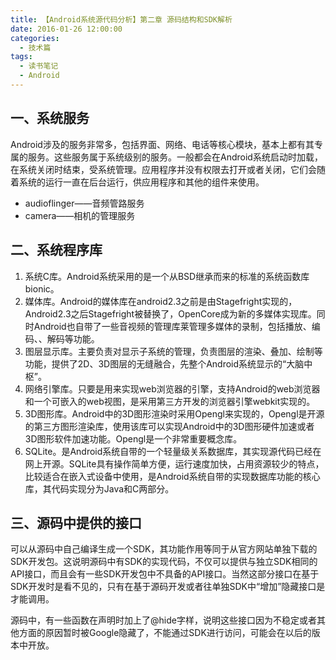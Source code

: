 ```yaml
---
title: 【Android系统源代码分析】第二章 源码结构和SDK解析
date: 2016-01-26 12:00:00
categories:
  - 技术篇
tags:
  - 读书笔记
  - Android
---
```


## 一、系统服务
<p class="paragraph">Android涉及的服务非常多，包括界面、网络、电话等核心模块，基本上都有其专属的服务。这些服务属于系统级别的服务。一般都会在Android系统启动时加载，在系统关闭时结束，受系统管理。应用程序并没有权限去打开或者关闭，它们会随着系统的运行一直在后台运行，供应用程序和其他的组件来使用。</p>

* audioflinger——音频管路服务
* camera——相机的管理服务

## 二、系统程序库
1. 系统C库。Android系统采用的是一个从BSD继承而来的标准的系统函数库bionic。
2. 媒体库。Android的媒体库在android2.3之前是由Stagefright实现的，Android2.3之后Stagefright被替换了，OpenCore成为新的多媒体实现库。同时Android也自带了一些音视频的管理库莱管理多媒体的录制，包括播放、编码、、解码等功能。
3. 图层显示库。主要负责对显示子系统的管理，负责图层的渲染、叠加、绘制等功能，提供了2D、3D图层的无缝融合，先整个Android系统显示的“大脑中枢”。
4. 网络引擎库。只要是用来实现web浏览器的引擎，支持Android的web浏览器和一个可嵌入的web视图，是采用第三方开发的浏览器引擎webkit实现的。
5. 3D图形库。Android中的3D图形渲染时采用Opengl来实现的，Opengl是开源的第三方图形渲染库，使用该库可以实现Android中的3D图形硬件加速或者3D图形软件加速功能。Opengl是一个非常重要概念库。
6. SQLite。是Android系统自带的一个轻量级关系数据库，其实现源代码已经在网上开源。SQLite具有操作简单方便，运行速度加快，占用资源较少的特点，比较适合在嵌入式设备中使用，是Android系统自带的实现数据库功能的核心库，其代码实现分为Java和C两部分。

## 三、源码中提供的接口

<p class="paragraph">可以从源码中自己编译生成一个SDK，其功能作用等同于从官方网站单独下载的SDK开发包。这说明源码中有SDK的实现代码，不仅可以提供与独立SDK相同的API接口，而且会有一些SDK开发包中不具备的API接口。当然这部分接口在基于SDK开发时是看不见的，只有在基于源码开发或者往单独SDK中“增加”隐藏接口是才能调用。</p>
<p class="paragraph">源码中，有一些函数在声明时加上了@hide字样，说明这些接口因为不稳定或者其他方面的原因暂时被Google隐藏了，不能通过SDK进行访问，可能会在以后的版本中开放。</p>